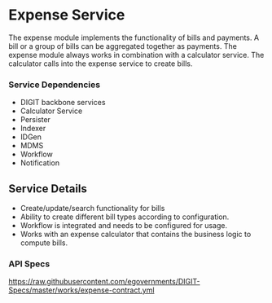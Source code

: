 # Expense Service

The expense module implements the functionality of bills and payments. A bill or a group of bills can be aggregated together as payments.
The expense module always works in combination with a calculator service.
The calculator calls into the expense service to create bills.

### Service Dependencies

- DIGIT backbone services
- Calculator Service
- Persister
- Indexer
- IDGen
- MDMS
- Workflow
- Notification

## Service Details

- Create/update/search functionality for bills
- Ability to create different bill types according to configuration.
- Workflow is integrated and needs to be configured for usage.
- Works with an expense calculator that contains the business logic to compute bills. 

### API Specs
https://raw.githubusercontent.com/egovernments/DIGIT-Specs/master/works/expense-contract.yml